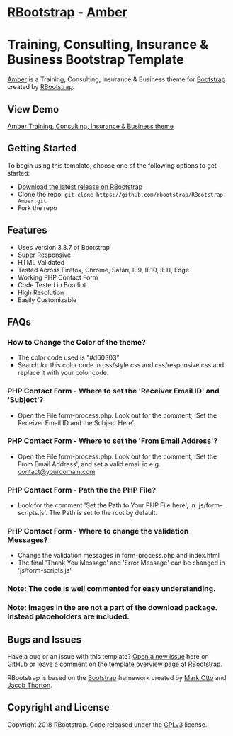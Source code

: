 # [RBootstrap](http://rbootstrap.com/) - [Amber](http://rbootstrap.com/amber/)

# Training, Consulting, Insurance & Business Bootstrap Template

[Amber](http://rbootstrap.com/amber/) is a Training, Consulting, Insurance & Business theme for [Bootstrap](http://getbootstrap.com/) created by [RBootstrap](http://rbootstrap.com/).

## View Demo

[Amber Training, Consulting, Insurance & Business theme](https://rbootstrap.github.io/amber/)

## Getting Started

To begin using this template, choose one of the following options to get started:
* [Download the latest release on RBootstrap](http://rbootstrap.com/amber/)
* Clone the repo: `git clone https://github.com/rbootstrap/RBootstrap-Amber.git`
* Fork the repo

## Features
* Uses version 3.3.7 of Bootstrap
* Super Responsive
* HTML Validated
* Tested Across Firefox, Chrome, Safari, IE9, IE10, IE11, Edge
* Working PHP Contact Form
* Code Tested in Bootlint
* High Resolution
* Easily Customizable

## FAQs
### How to Change the Color of the theme?
* The color code used is "#d60303"
* Search for this color code in css/style.css and css/responsive.css and replace it with your color code.


### PHP Contact Form - Where to set the 'Receiver Email ID' and 'Subject'?
* Open the File form-process.php. Look out for the comment, 'Set the Receiver Email ID and the Subject Here'.

### PHP Contact Form - Where to set the 'From Email Address'?
* Open the File form-process.php. Look out for the comment, 'Set the From Email Address', and set a valid email id e.g.
contact@yourdomain.com

### PHP Contact Form - Path the the PHP File?
* Look for the comment 'Set the Path to Your PHP File here', in 'js/form-scripts.js'. The Path is set to the root by default.

### PHP Contact Form - Where to change the validation Messages?
* Change the validation messages in form-process.php and index.html
* The final 'Thank You Message' and 'Error Message' can be changed in 'js/form-scripts.js'

### Note: The code is well commented for easy understanding.

### Note: Images in the are not a part of the download package. Instead placeholders are included. 

## Bugs and Issues

Have a bug or an issue with this template? [Open a new issue](https://github.com/rbootstrap/RBootstrap-Amber/issues) here on GitHub or leave a comment on the [template overview page at RBootstrap](http://rbootstrap.com/amber/).

RBootstrap is based on the [Bootstrap](http://getbootstrap.com/) framework created by [Mark Otto](https://twitter.com/mdo) and [Jacob Thorton](https://twitter.com/fat).

## Copyright and License

Copyright 2018 RBootstrap. Code released under the [GPLv3](https://github.com/rbootstrap/RBootstrap-Amber/blob/master/LICENSE) license.

